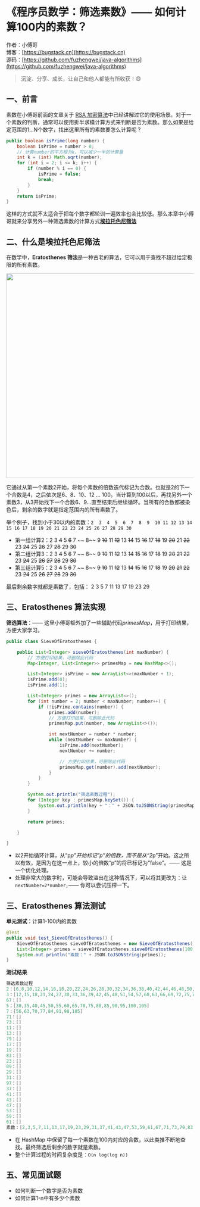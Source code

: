 # 《程序员数学：筛选素数》—— 如何计算100内的素数？

作者：小傅哥
<br/>博客：[https://bugstack.cn](https://bugstack.cn)
<br/>源码：[https://github.com/fuzhengwei/java-algorithms](https://github.com/fuzhengwei/java-algorithms)

> 沉淀、分享、成长，让自己和他人都能有所收获！😄

## 一、前言

素数在小傅哥前面的文章关于 [RSA 加密算法](https://bugstack.cn/md/algorithm/logic/math/2022-11-20-primality.html)中已经讲解过它的使用场景。对于一个素数的判断，通常可以使用折半求模计算方式来判断是否为素数。那么如果是给定范围的1...N个数字，找出这里所有的素数要怎么计算呢？

```java
public boolean isPrime(long number) {
    boolean isPrime = number > 0;
    // 计算number的平方根为k，可以减少一半的计算量
    int k = (int) Math.sqrt(number);
    for (int i = 2; i <= k; i++) {
        if (number % i == 0) {
            isPrime = false;
            break;
        }
    }
    return isPrime;
}
```

这样的方式就不太适合于把每个数字都轮训一遍效率也会比较低。那么本章中小傅哥就来分享另外一种筛选素数的计算方式[**埃拉托色尼筛法**](https://en.wikipedia.org/wiki/Sieve_of_Eratosthenes)

## 二、什么是埃拉托色尼筛法

在数学中，**Eratosthenes 筛法**是一种古老的算法，它可以用于查找不超过给定极限的所有素数。

<div align="center">
    <img src="/Users/fuzhengwei/1024/github/java-algorithms/logic/src/main/java/math/sieve_of_eratosthenes/images/sieve-of-eratosthenes-01.png?raw=true" width="550px">
</div>

它通过从第一个素数2开始，将每个素数的倍数迭代标记为合数。也就是2的下一个合数是4，之后依次是6、8、10、12 ... 100。当计算到100以后，再找另外一个素数3，从3开始找下一个合数6、9...直至结束后继续循环。当所有的合数都被染色后，剩余的数字就是指定范围内的所有素数了。

举个例子，找到小于30以内的素数：`2  3  4  5  6  7  8  9  10 11 12 13 14 15 16 17 18 19 20 21 22 23 24 25 26 27 28 29 30`

- 第一组计算2：2  3  ~~4~~  5  ~~6~~  7 ~~ 8~~ 9  ~~10~~ 11 ~~12~~ 13 ~~14~~ 15 ~~16~~ 17 ~~18~~ 19 ~~20~~ 21 ~~22~~ 23 ~~24~~ 25 ~~26~~ 27 ~~28~~ 29 ~~30~~
- 第二组计算3：2  3  ~~4~~  5  ~~6~~  7 ~~ 8~~ ~~9~~  ~~10~~ 11 ~~12~~ 13 ~~14~~ ~~15~~ ~~16~~ 17 ~~18~~ 19 ~~20~~ ~~21~~ ~~22~~ 23 ~~24~~ 25 ~~26~~ ~~27~~ ~~28~~ 29 ~~30~~
- 第三组计算5：2  3  ~~4~~  5  ~~6~~  7 ~~ 8~~ ~~9~~  ~~10~~ 11 ~~12~~ 13 ~~14~~ ~~15~~ ~~16~~ 17 ~~18~~ 19 ~~20~~ ~~21~~ ~~22~~ 23 ~~24~~ 25 ~~26~~ ~~27~~ ~~28~~ 29 ~~30~~

最后剩余数字就都是素数了，包括： 2  3     5     7           11    13          17    19          23                29

## 三、Eratosthenes 算法实现

**筛选算法**：—— 这里小傅哥额外加了一些辅助代码*primesMap*，用于打印结果，方便大家学习。

```java
public class SieveOfEratosthenes {

    public List<Integer> sieveOfEratosthenes(int maxNumber) {
        // 方便打印结果，可删除此代码
        Map<Integer, List<Integer>> primesMap = new HashMap<>();

        List<Integer> isPrime = new ArrayList<>(maxNumber + 1);
        isPrime.add(0);
        isPrime.add(1);

        List<Integer> primes = new ArrayList<>();
        for (int number = 2; number < maxNumber; number++) {
            if (!isPrime.contains(number)) {
                primes.add(number);
                // 方便打印结果，可删除此代码
                primesMap.put(number, new ArrayList<>());

                int nextNumber = number * number;
                while (nextNumber <= maxNumber) {
                    isPrime.add(nextNumber);
                    nextNumber += number;

                    // 方便打印结果，可删除此代码
                    primesMap.get(number).add(nextNumber);
                }
            }
        }

        System.out.println("筛选素数过程");
        for (Integer key : primesMap.keySet()) {
            System.out.println(key + "：" + JSON.toJSONString(primesMap.get(key)));
        }

        return primes;

    }

}
```

- 以2开始循环计算，从“p*p”开始标记“p”的倍数，而不是从“2*p”开始。这之所以有效，是因为在这一点上，较小的倍数“p”的将已标记为“false”。—— 这是一个优化处理。
- 处理非常大的数字时，可能会导致溢出在这种情况下，可以将其更改为：让`nextNumber=2*number;`—— 你可以尝试压榨一下。

## 三、Eratosthenes 算法测试

**单元测试**：计算1-100内的素数

```java
@Test
public void test_SieveOfEratosthenes() {
    SieveOfEratosthenes sieveOfEratosthenes = new SieveOfEratosthenes();
    List<Integer> primes = sieveOfEratosthenes.sieveOfEratosthenes(100);
    System.out.println("素数：" + JSON.toJSONString(primes));
}
```

**测试结果**

```java
筛选素数过程
2：[6,8,10,12,14,16,18,20,22,24,26,28,30,32,34,36,38,40,42,44,46,48,50,52,54,56,58,60,62,64,66,68,70,72,74,76,78,80,82,84,86,88,90,92,94,96,98,100,102]
3：[12,15,18,21,24,27,30,33,36,39,42,45,48,51,54,57,60,63,66,69,72,75,78,81,84,87,90,93,96,99,102]
67：[]
5：[30,35,40,45,50,55,60,65,70,75,80,85,90,95,100,105]
7：[56,63,70,77,84,91,98,105]
71：[]
73：[]
11：[]
13：[]
79：[]
17：[]
19：[]
83：[]
23：[]
89：[]
29：[]
31：[]
97：[]
37：[]
41：[]
43：[]
47：[]
53：[]
59：[]
61：[]
素数：[2,3,5,7,11,13,17,19,23,29,31,37,41,43,47,53,59,61,67,71,73,79,83,89,97]
```

- 在 HashMap 中保留了每一个素数在100内对应的合数，以此类推不断地查找。最终筛选后剩余的数字就是素数。
- 整个计算过程的时间复杂度是：`O(n log(log n))`

## 五、常见面试题

- 如何判断一个数字是否为素数
- 如何计算1-n中有多少个素数